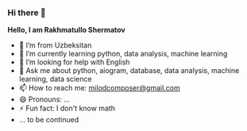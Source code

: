 ### Hi there 👋

**Hello, I am Rakhmatullo Shermatov**

- 🔭 I’m from Uzbeksitan
- 🌱 I’m currently learning python, data analysis, machine learning
- 🤔 I’m looking for help with English
- 💬 Ask me about python, aiogram, database, data analysis, machine learning, data science
- 📫 How to reach me: milodcomposer@gmail.com
- 😄 Pronouns: ...
- ⚡ Fun fact: I don't know math
- ... to be continued
